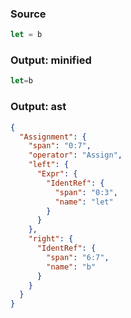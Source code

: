 ### Source
```js parse:expr
let = b
```

### Output: minified
```js
let=b
```

### Output: ast
```json
{
  "Assignment": {
    "span": "0:7",
    "operator": "Assign",
    "left": {
      "Expr": {
        "IdentRef": {
          "span": "0:3",
          "name": "let"
        }
      }
    },
    "right": {
      "IdentRef": {
        "span": "6:7",
        "name": "b"
      }
    }
  }
}
```
